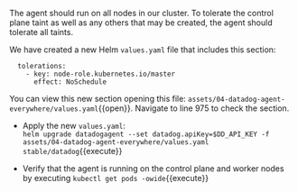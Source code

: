 The agent should run on all nodes in our cluster. To tolerate the control plane taint as well as any others that may be created, the agent should tolerate all taints.

We have created a new Helm `values.yaml` file that includes this section:

```
  tolerations:
    - key: node-role.kubernetes.io/master
      effect: NoSchedule
```

You can view this new section opening this file: `assets/04-datadog-agent-everywhere/values.yaml`{{open}}. Navigate to line 975 to check the section.

* Apply the new `values.yaml`: <br/>
`helm upgrade datadogagent --set datadog.apiKey=$DD_API_KEY -f assets/04-datadog-agent-everywhere/values.yaml stable/datadog`{{execute}}

* Verify that the agent is running on the control plane and worker nodes by executing `kubectl get pods -owide`{{execute}}
